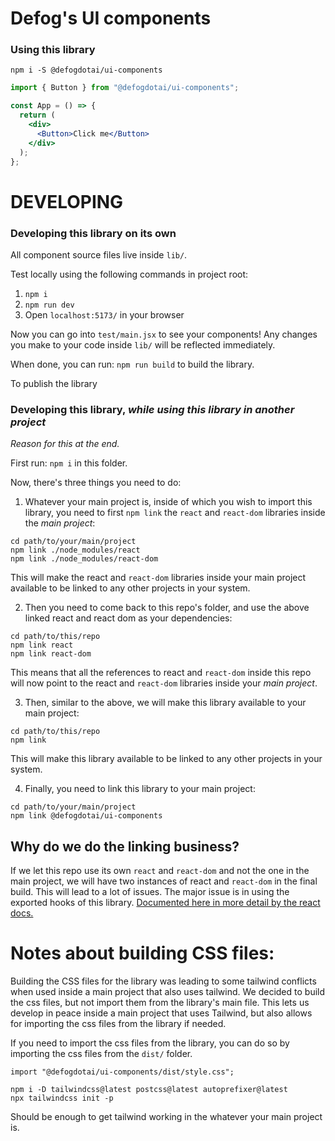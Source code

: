 # Defog's UI components

### Using this library

`npm i -S @defogdotai/ui-components`

```jsx
import { Button } from "@defogdotai/ui-components";

const App = () => {
  return (
    <div>
      <Button>Click me</Button>
    </div>
  );
};
```

# DEVELOPING

### Developing this library on its own

All component source files live inside `lib/`.

Test locally using the following commands in project root:

1. `npm i`
2. `npm run dev`
3. Open `localhost:5173/` in your browser

Now you can go into `test/main.jsx` to see your components! Any changes you make to your code inside `lib/` will be reflected immediately.

When done, you can run: `npm run build` to build the library.

To publish the library

### Developing this library, _while using this library in another project_

_Reason for this at the end._

First run: `npm i` in this folder.

Now, there's three things you need to do:

1. Whatever your main project is, inside of which you wish to import this library, you need to first `npm link` the `react` and `react-dom` libraries inside the _main project_:

```
cd path/to/your/main/project
npm link ./node_modules/react
npm link ./node_modules/react-dom
```

This will make the react and `react-dom` libraries inside your main project available to be linked to any other projects in your system.

2. Then you need to come back to this repo's folder, and use the above linked react and react dom as your dependencies:

```
cd path/to/this/repo
npm link react
npm link react-dom
```

This means that all the references to react and `react-dom` inside this repo will now point to the react and `react-dom` libraries inside your _main project_.

3. Then, similar to the above, we will make this library available to your main project:

```
cd path/to/this/repo
npm link
```

This will make this library available to be linked to any other projects in your system.

4. Finally, you need to link this library to your main project:

```
cd path/to/your/main/project
npm link @defogdotai/ui-components
```

## Why do we do the linking business?

If we let this repo use its own `react` and `react-dom` and not the one in the main project, we will have two instances of react and `react-dom` in the final build. This will lead to a lot of issues. The major issue is in using the exported hooks of this library. [Documented here in more detail by the react docs.](https://legacy.reactjs.org/warnings/invalid-hook-call-warning.html)

# Notes about building CSS files:

Building the CSS files for the library was leading to some tailwind conflicts when used inside a main project that also uses tailwind. We decided to build the css files, but not import them from the library's main file. This lets us develop in peace inside a main project that uses Tailwind, but also allows for importing the css files from the library if needed.

If you need to import the css files from the library, you can do so by importing the css files from the `dist/` folder.

```
import "@defogdotai/ui-components/dist/style.css";
```

```
npm i -D tailwindcss@latest postcss@latest autoprefixer@latest
npx tailwindcss init -p
```

Should be enough to get tailwind working in the whatever your main project is.
